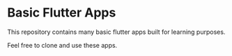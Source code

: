 # Basic Flutter Apps

This repository contains many basic flutter apps built for learning purposes.

Feel free to clone and use these apps.